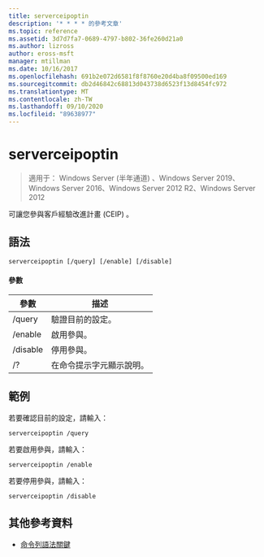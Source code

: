 ```yaml
---
title: serverceipoptin
description: '* * * * 的參考文章'
ms.topic: reference
ms.assetid: 3d7d7fa7-0689-4797-b802-36fe260d21a0
ms.author: lizross
author: eross-msft
manager: mtillman
ms.date: 10/16/2017
ms.openlocfilehash: 691b2e072d6581f8f8760e20d4ba8f09500ed169
ms.sourcegitcommit: db2d46842c68813d043738d6523f13d8454fc972
ms.translationtype: MT
ms.contentlocale: zh-TW
ms.lasthandoff: 09/10/2020
ms.locfileid: "89638977"
---
```

# <a name="serverceipoptin"></a>serverceipoptin

> 適用于： Windows Server (半年通道) 、Windows Server 2019、Windows Server 2016、Windows Server 2012 R2、Windows Server 2012

可讓您參與客戶經驗改進計畫 (CEIP) 。
## <a name="syntax"></a>語法
```
serverceipoptin [/query] [/enable] [/disable]
```
#### <a name="parameters"></a>參數
|參數|描述|
|-------|--------|
|/query|驗證目前的設定。|
|/enable|啟用參與。|
|/disable|停用參與。|
|/?|在命令提示字元顯示說明。|
## <a name="examples"></a>範例
若要確認目前的設定，請輸入：
```
serverceipoptin /query
```
若要啟用參與，請輸入：
```
serverceipoptin /enable
```
若要停用參與，請輸入：
```
serverceipoptin /disable
```
## <a name="additional-references"></a>其他參考資料
- [命令列語法關鍵](command-line-syntax-key.md)


